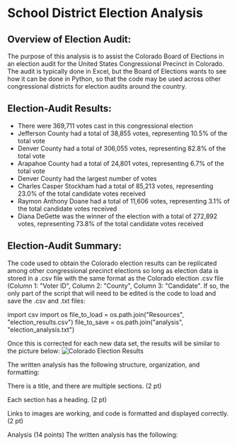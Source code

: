 # School District Election Analysis
## Overview of Election Audit:
The purpose of this analysis is to assist the Colorado Board of Elections in an election audit for the United States Congressional Precinct in Colorado. The audit is typically done in Excel, but the Board of Elections wants to see how it can be done in Python, so that the code may be used across other congressional districts for election audits around the country.

## Election-Audit Results:
* There were 369,711 votes cast in this congressional election 
* Jefferson County had a total of 38,855 votes, representing 10.5% of the total vote
* Denver County had a total of 306,055 votes, representing 82.8% of the total vote
* Arapahoe County had a total of 24,801 votes, representing 6.7% of the total vote
* Denver County had the largest number of votes 
* Charles Casper Stockham had a total of 85,213 votes, representing 23.0% of the total candidate votes received
* Raymon Anthony Doane had a total of 11,606 votes, representing 3.1% of the total candidate votes received
* Diana DeGette was the winner of the election with a total of 272,892 votes, representing 73.8% of the total candidate votes received

## Election-Audit Summary: 
The code used to obtain the Colorado election results can be replicated among other congressional precinct elections so long as election data is stored in a .csv file with the same format as the Colorado election .csv file (Column 1: "Voter ID", Column 2: "County", Column 3: "Candidate". If so, the only part of the script that will need to be edited is the code to load and save the .csv and .txt files:

import csv
import os
file_to_load = os.path.join("Resources", "election_results.csv")
file_to_save = os.path.join("analysis", "election_analysis.txt")

Once this is corrected for each new data set, the results will be similar to the picture below:
![Colorado Election Results](https://user-images.githubusercontent.com/98576235/155270516-971301ab-cbf8-4065-9770-54e055a28652.png)



The written analysis has the following structure, organization, and formatting:

There is a title, and there are multiple sections. (2 pt)

Each section has a heading. (2 pt)

Links to images are working, and code is formatted and displayed correctly. (2 pt)

Analysis (14 points)
The written analysis has the following:

